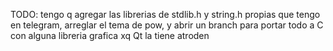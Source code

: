TODO: tengo q agregar las librerias de stdlib.h y string.h propias que tengo en telegram, arreglar el tema de pow, y abrir un branch para portar todo a C con alguna libreria grafica xq Qt la tiene atroden

